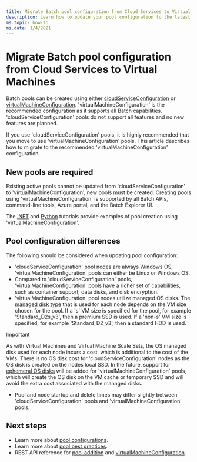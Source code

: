 ```yaml
---
title: Migrate Batch pool configuration from Cloud Services to Virtual Machines
description: Learn how to update your pool configuration to the latest and recommended configuration
ms.topic: how-to
ms.date: 1/4/2021
---
```


# Migrate Batch pool configuration from Cloud Services to Virtual Machines

Batch pools can be created using either [cloudServiceConfiguration](https://docs.microsoft.com/rest/api/batchservice/pool/add#cloudserviceconfiguration) or [virtualMachineConfiguration](https://docs.microsoft.com/rest/api/batchservice/pool/add#virtualmachineconfiguration). 'virtualMachineConfiguration' is the recommended configuration as it supports all Batch capabilities. 'cloudServiceConfiguration' pools do not support all features and no new features are planned.

If you use 'cloudServiceConfiguration' pools, it is highly recommended that you move to use 'virtualMachineConfiguration' pools. This article describes how to migrate to the recommended 'virtualMachineConfiguration' configuration.

## New pools are required

Existing active pools cannot be updated from 'cloudServiceConfiguration' to 'virtualMachineConfiguration', new pools must be created. Creating pools using 'virtualMachineConfiguration' is supported by all Batch APIs, command-line tools, Azure portal, and the Batch Explorer UI.

The [.NET](tutorial-parallel-dotnet.md) and [Python](tutorial-parallel-python.md) tutorials provide examples of pool creation using 'virtualMachineConfiguration'.

## Pool configuration differences

The following should be considered when updating pool configuration:

- 'cloudServiceConfiguration' pool nodes are always Windows OS, 'virtualMachineConfiguration' pools can either be Linux or Windows OS.
- Compared to 'cloudServiceConfiguration' pools, 'virtualMachineConfiguration' pools have a richer set of capabilities, such as container support, data disks, and disk encryption.
- 'virtualMachineConfiguration' pool nodes utilize managed OS disks. The [managed disk type](../virtual-machines/disks-types.md) that is used for each node depends on the VM size chosen for the pool. If a 's' VM size is specified for the pool, for example 'Standard_D2s_v3', then a premium SSD is used. If a 'non-s' VM size is specified, for example 'Standard_D2_v3', then a standard HDD is used.

> [!IMPORTANT]
> As with Virtual Machines and Virtual Machine Scale Sets, the OS managed disk used for each node incurs a cost, which is additional to the cost of the VMs. There is no OS disk cost for 'cloudServiceConfiguration' nodes as the OS disk is created on the nodes local SSD. In the future, support for [ephemeral OS disks](../virtual-machines/ephemeral-os-disks.md) will be added for 'virtualMachineConfiguration' pools, which will create the OS disk on the VM cache or temporary SSD and will avoid the extra cost associated with the managed disks.

- Pool and node startup and delete times may differ slightly between 'cloudServiceConfiguration' pools and 'virtualMachineConfiguration' pools.

## Next steps

- Learn more about [pool configurations](nodes-and-pools.md#configurations).
- Learn more about [pool best practices](best-practices.md#pools).
- REST API reference for [pool addition](https://docs.microsoft.com/rest/api/batchservice/pool/add) and [virtualMachineConfiguration](https://docs.microsoft.com/rest/api/batchservice/pool/add#virtualmachineconfiguration).
